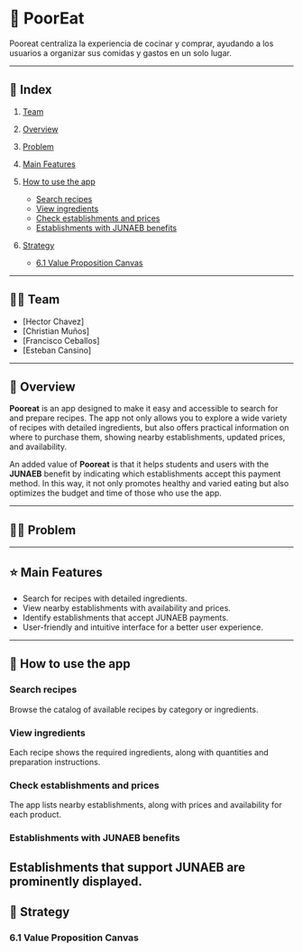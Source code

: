 
# 📘 PoorEat

Pooreat centraliza la experiencia de cocinar y comprar, ayudando a los usuarios a organizar sus comidas y gastos en un solo lugar.

---

## 📑 Index


1. [Team](#-Team)
2. [Overview](#-Overview)
3. [Problem](#-Problem)
4. [Main Features](#-Main-Features)
5. [How to use the app](#-How-to-use-the-app)

   * [Search recipes](#Search-recipes)
   * [View ingredients](#View-ingredients)
   * [Check establishments and prices](#Check-establishments-and-prices)
   * [Establishments with JUNAEB benefits](#Establishments-with-JUNAEB-benefits)
6. [Strategy ](#-Strategy)

   - [6.1 Value Proposition Canvas](#6.1-Value-Proposition-Canvas)

---

## 👨‍💼 Team

* \[Hector Chavez]
* \[Christian Muños]
* \[Francisco Ceballos]
* \[Esteban Cansino]

---

## 🍱 Overview

**Pooreat** is an app designed to make it easy and accessible to search for and prepare recipes. The app not only allows you to explore a wide variety of recipes with detailed ingredients, but also offers practical information on where to purchase them, showing nearby establishments, updated prices, and availability.

An added value of **Pooreat** is that it helps students and users with the **JUNAEB** benefit by indicating which establishments accept this payment method. In this way, it not only promotes healthy and varied eating but also optimizes the budget and time of those who use the app.

---

## 😵‍💫 Problem



---

## ⭐ Main Features

* Search for recipes with detailed ingredients.
* View nearby establishments with availability and prices.
* Identify establishments that accept JUNAEB payments.
* User-friendly and intuitive interface for a better user experience.
---

## 📱 How to use the app

### Search recipes

Browse the catalog of available recipes by category or ingredients.

### View ingredients

Each recipe shows the required ingredients, along with quantities and preparation instructions.

### Check establishments and prices

The app lists nearby establishments, along with prices and availability for each product.

### Establishments with JUNAEB benefits

Establishments that support **JUNAEB** are prominently displayed.
---

## 📍 Strategy

### 6.1 Value Proposition Canvas


